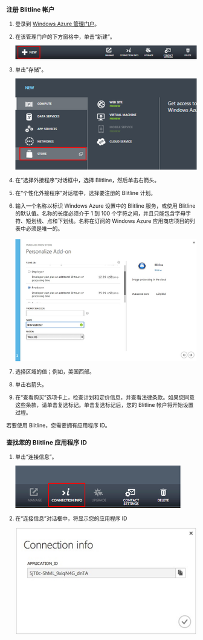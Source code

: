 ﻿
### 注册 Blitline 帐户

1. 登录到 [Windows Azure 管理门户](https://manage.windowsazure.com/)。

2. 在该管理门户的下方窗格中，单击“新建”。

	![command-bar-new][command-bar-new]

3. 单击"存储"。

	![blitline-store][blitline-store]

4. 在“选择外接程序”对话框中，选择 Blitline，然后单击右箭头。

5. 在“个性化外接程序”对话框中，选择要注册的 Blitline 计划。

6. 输入一个名称以标识 Windows Azure 设置中的 Blitline 服务，或使用 Blitline 的默认值。名称的长度必须介于 1 到 100 个字符之间，并且只能包含字母字符、短划线、点和下划线。名称在订阅的 Windows Azure 应用商店项目的列表中必须是唯一的。

	![store-screen-1][store-screen-1]

7. 选择区域的值；例如，美国西部。

8. 单击右箭头。

9. 在“查看购买”选项卡上，检查计划和定价信息，并查看法律条款。如果您同意这些条款，请单击复选标记。单击复选标记后，您的 Blitline 帐户将开始设置过程。


若要使用 Blitline，您需要拥有应用程序 ID。

### 查找您的 Blitline 应用程序 ID ###

1. 单击“连接信息”。

	![blitline-connection-info-button][blitline-connection-info-button]

2. 在“连接信息”对话框中，将显示您的应用程序 ID

	![blitline-connection-info][blitline-connection-info]

<!--images-->

[command-bar-new]: ./media/blitline-signup/blitline_bar_new.png
[blitline-store]: ./media/blitline-signup/blitline_offerings_store.png
[store-screen-1]: ./media/blitline-signup/blitline_purchase.jpg
[blitline-connection-info-button]: ./media/blitline-signup/blitline_connection_info_button.png
[blitline-connection-info]: ./media/blitline-signup/blitline_connection_info_screen.jpeg



